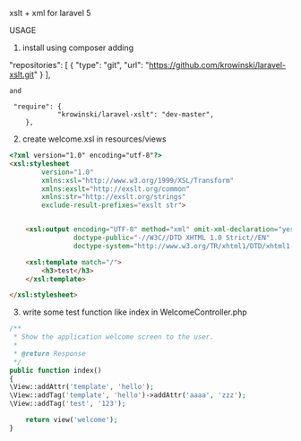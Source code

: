 xslt + xml for laravel 5

USAGE


1. install using composer 
adding 

 "repositories": [
        {
            "type": "git",
            "url":  "https://github.com/krowinski/laravel-xslt.git"
        }
    ],
    
    
    and 
    
     "require": {
                "krowinski/laravel-xslt": "dev-master",
        },


2. create welcome.xsl in resources/views
```html
<?xml version="1.0" encoding="utf-8"?>
<xsl:stylesheet
        version="1.0"
        xmlns:xsl="http://www.w3.org/1999/XSL/Transform"
        xmlns:exslt="http://exslt.org/common"
        xmlns:str="http://exslt.org/strings"
        exclude-result-prefixes="exslt str">


    <xsl:output encoding="UTF-8" method="xml" omit-xml-declaration="yes" indent="yes"
                doctype-public="-//W3C//DTD XHTML 1.0 Strict//EN"
                doctype-system="http://www.w3.org/TR/xhtml1/DTD/xhtml1-strict.dtd" cdata-section-elements="script"/>

    <xsl:template match="/">
        <h3>test</h3>
    </xsl:template>

</xsl:stylesheet>
```

3. write some test function like index in WelcomeController.php
```php
/**
 * Show the application welcome screen to the user.
 *
 * @return Response
 */
public function index()
{
\View::addAttr('template', 'hello');
\View::addTag('template', 'hello')->addAttr('aaaa', 'zzz');
\View::addTag('test', '123');

	return view('welcome');
}
```


